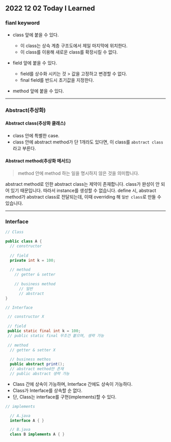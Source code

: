## 2022 12 02 Today I Learned

### fianl keyword
- class 앞에 붙을 수 있다.
  - 이 class는 상슥 계층 구조도에서 제일 마지막에 위치한다.
  - 이 class를 이용해 새로운 class를 확장시킬 수 없다.

- field 앞에 붙을 수 있다.
  - field를 상수화 시키는 것 > 값을 고정하고 변경할 수 없다.
  - final field를 반드시 초기값을 지정한다.

- method 앞에 붙을 수 있다.

---

### Abstract(추상화)

#### Abstract class(추상화 클래스)
- class 안에 특별한 case.
- class 안에 abstract method가 단 1개라도 있다면, 이 class를 <code>abstract class</code>라고 부른다.

#### Abstract method(추상화 메서드)
> method 안에 method 하는 일을 명시하지 않은 것을 의미합니다.

abstract method로 인한 abstract class는 제약이 존재합니다. class가 완성이 안 되어 있기 때문입니다. 따라서 instance를 생성할 수 없습니다. define 시, abstract method가 abstract class로 전달되는데, 이때 overriding 해 <code>일반 class</code>로 만들 수 있습니다.

---

### Interface

```java
// Class

public class A {
  // constructor
  
  // field
  private int k = 100;
  
  // method
    // getter & setter
    
    // business method
      // 일반
      // abstract
}
```

```java
// Interface

 // constructor X
 
 // field
 public static final int k = 100;
 // public static final 무조건 붙으며, 생략 가능
 
 // method
  // getter & setter X
  
  // business methos
  public abstract print();
  // abstract method만 존재
  // public abstract 생략 가능
```

- Class 간에 상속이 가능하며, Interface 간에도 상속이 가능하다.
- Class가 Interface를 상속할 순 없다.
- 단, Class는 interface를 구현(implements)할 수 있다.

```java
// implements

  // A.java
  interface A { }

  // B.java
  class B implements A { }
```
    
